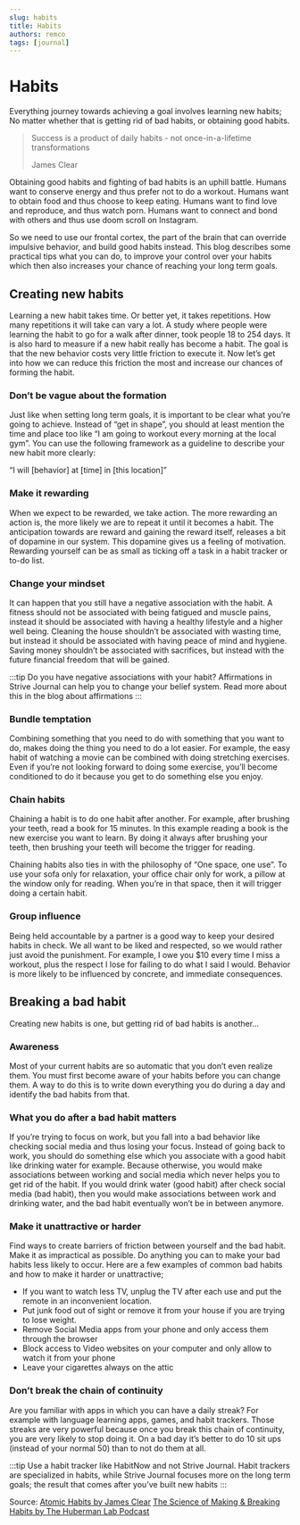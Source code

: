 ```yaml
---
slug: habits
title: Habits
authors: remco
tags: [journal]
---
```


# Habits
Everything journey towards achieving a goal involves learning new habits; No matter whether that is getting rid of bad habits, or obtaining good habits.

> Success is a product of daily habits - not once-in-a-lifetime transformations
>
> James Clear

Obtaining good habits and fighting of bad habits is an uphill battle. Humans want to conserve energy and thus prefer not to do a workout. Humans want to obtain food and thus choose to keep eating. Humans want to find love and reproduce, and thus watch porn. Humans want to connect and bond with others and thus use doom scroll on Instagram.

So we need to use our frontal cortex, the part of the brain that can override impulsive behavior, and build good habits instead. This blog describes some practical tips what you can do, to improve your control over your habits which then also increases your chance of reaching your long term goals.

<!--truncate-->

## Creating new habits
Learning a new habit takes time. Or better yet, it takes repetitions. How many repetitions it will take can vary a lot. A study where people were learning the habit to go for a walk after dinner, took people 18 to 254 days. It is also hard to measure if a new habit really has become a habit. The goal is that the new behavior costs very little friction to execute it. Now let’s get into how we can reduce this friction the most and increase our chances of forming the habit.

### Don’t be vague about the formation
Just like when setting long term goals, it is important to be clear what you’re going to achieve. Instead of “get in shape”, you should at least mention the time and place too like “I am going to workout every morning at the local gym”. You can use the following framework as a guideline to describe your new habit more clearly:

“I will [behavior] at [time] in [this location]”

### Make it rewarding
When we expect to be rewarded, we take action. The more rewarding an action is, the more likely we are to repeat it until it becomes a habit. The anticipation towards are reward and gaining the reward itself, releases a bit of dopamine in our system. This dopamine gives us a feeling of motivation. Rewarding yourself can be as small as ticking off a task in a habit tracker or to-do list.

### Change your mindset
It can happen that you still have a negative association with the habit. A fitness should not be associated with being fatigued and muscle pains, instead it should be associated with having a healthy lifestyle and a higher well being. Cleaning the house shouldn’t be associated with wasting time, but instead it should be associated with having peace of mind and hygiene. Saving money shouldn’t be associated with sacrifices, but instead with the future financial freedom that will be gained.

:::tip
Do you have negative associations with your habit? Affirmations in Strive Journal can help you to change your belief system. Read more about this in the blog about affirmations
:::

### Bundle temptation
Combining something that you need to do with something that you want to do, makes doing the thing you need to do a lot easier. For example, the easy habit of watching a movie can be combined with doing stretching exercises. Even if you’re not looking forward to doing some exercise, you’ll become conditioned to do it because you get to do something else you enjoy.

### Chain habits
Chaining a habit is to do one habit after another. For example, after brushing your teeth, read a book for 15 minutes. In this example reading a book is the new exercise you want to learn. By doing it always after brushing your teeth, then brushing your teeth will become the trigger for reading.

Chaining habits also ties in with the philosophy of “One space, one use”. To use your sofa only for relaxation, your office chair only for work, a pillow at the window only for reading. When you’re in that space, then it will trigger doing a certain habit.

### Group influence
Being held accountable by a partner is a good way to keep your desired habits in check. We all want to be liked and respected, so we would rather just avoid the punishment. For example, I owe you $10 every time I miss a workout, plus the respect I lose for failing to do what I said I would. Behavior is more likely to be influenced by concrete, and immediate consequences.

## Breaking a bad habit
Creating new habits is one, but getting rid of bad habits is another…

### Awareness
Most of your current habits are so automatic that you don’t even realize them. You must first become aware of your habits before you can change them. A way to do this is to write down everything you do during a day and identify the bad habits from that.

### What you do after a bad habit matters
If you’re trying to focus on work, but you fall into a bad behavior like checking social media and thus losing your focus. Instead of going back to work, you should do something else which you associate with a good habit like drinking water for example. Because otherwise, you would make associations between working and social media which never helps you to get rid of the habit. If you would drink water (good habit) after check social media (bad habit), then you would make associations between work and drinking water, and the bad habit eventually won’t be in between anymore.

### Make it unattractive or harder
Find ways to create barriers of friction between yourself and the bad habit. Make it as impractical as possible. Do anything you can to make your bad habits less likely to occur. Here are a few examples of common bad habits and how to make it harder or unattractive;

- If you want to watch less TV, unplug the TV after each use and put the remote in an inconvenient location.
- Put junk food out of sight or remove it from your house if you are trying to lose weight.
- Remove Social Media apps from your phone and only access them through the browser
- Block access to Video websites on your computer and only allow to watch it from your phone
- Leave your cigarettes always on the attic

### Don’t break the chain of continuity
Are you familiar with apps in which you can have a daily streak? For example with language learning apps, games, and habit trackers. Those streaks are very powerful because once you break this chain of continuity, you are very likely to stop doing it. On a bad day it’s better to do 10 sit ups (instead of your normal 50) than to not do them at all.

:::tip
Use a habit tracker like HabitNow and not Strive Journal. Habit trackers are specialized in habits, while Strive Journal focuses more on the long term goals; the result that comes after you’ve built new habits
:::

Source:
[Atomic Habits by James Clear](https://jamesclear.com/atomic-habits)
[The Science of Making & Breaking Habits by The Huberman Lab Podcast](https://youtubetranscript.com/?v=Wcs2PFz5q6g)